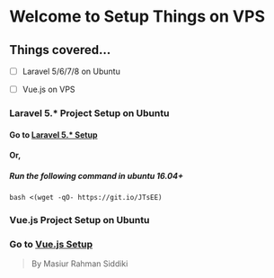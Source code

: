 # Welcome to Setup Things on VPS
## Things covered... 

 - [ ] Laravel 5/6/7/8 on Ubuntu
 - [ ] Vue.js on VPS


### Laravel 5.* Project Setup on Ubuntu
#### Go to [Laravel 5.* Setup](https://masiur.github.io/vps/laravel/5)

#### Or,

##### Run the following command in ubuntu 16.04+
`bash <(wget -qO- https://git.io/JTsEE) `


### Vue.js Project Setup on Ubuntu
### Go to [Vue.js Setup](https://masiur.github.io/vps/vue/)











> By
> Masiur Rahman Siddiki
